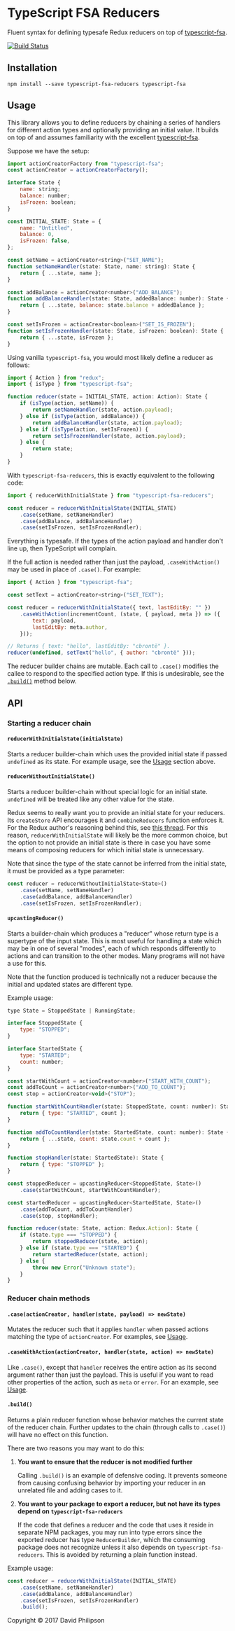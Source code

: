 # TypeScript FSA Reducers

Fluent syntax for defining typesafe Redux reducers on top of [typescript-fsa](https://github.com/aikoven/typescript-fsa).

[![Build Status](https://travis-ci.org/dphilipson/typescript-fsa-reducers.svg?branch=master)](https://travis-ci.org/dphilipson/typescript-fsa-reducers)

## Installation

```
npm install --save typescript-fsa-reducers typescript-fsa
```

## Usage

This library allows you to define reducers by chaining a series of handlers for different action
types and optionally providing an initial value. It builds on top of and assumes familiarity with
the excellent [typescript-fsa](https://github.com/aikoven/typescript-fsa).

Suppose we have the setup:
``` javascript
import actionCreatorFactory from "typescript-fsa";
const actionCreator = actionCreatorFactory();

interface State {
    name: string;
    balance: number;
    isFrozen: boolean;
}

const INITIAL_STATE: State = {
    name: "Untitled",
    balance: 0,
    isFrozen: false,
};

const setName = actionCreator<string>("SET_NAME");
function setNameHandler(state: State, name: string): State {
    return { ...state, name };
}

const addBalance = actionCreator<number>("ADD_BALANCE");
function addBalanceHandler(state: State, addedBalance: number): State {
    return { ...state, balance: state.balance + addedBalance };
}

const setIsFrozen = actionCreator<boolean>("SET_IS_FROZEN");
function setIsFrozenHandler(state: State, isFrozen: boolean): State {
    return { ...state, isFrozen };
}
```
Using vanilla `typescript-fsa`, you would most likely define a reducer as follows:
``` javascript
import { Action } from "redux";
import { isType } from "typescript-fsa";

function reducer(state = INITIAL_STATE, action: Action): State {
    if (isType(action, setName)) {
        return setNameHandler(state, action.payload);
    } else if (isType(action, addBalance)) {
        return addBalanceHandler(state, action.payload);
    } else if (isType(action, setIsFrozen)) {
        return setIsFrozenHandler(state, action.payload);
    } else {
        return state;
    }
}
```
With `typescript-fsa-reducers`, this is exactly equivalent to the following code:
``` javascript
import { reducerWithInitialState } from "typescript-fsa-reducers";

const reducer = reducerWithInitialState(INITIAL_STATE)
    .case(setName, setNameHandler)
    .case(addBalance, addBalanceHandler)
    .case(setIsFrozen, setIsFrozenHandler);
```
Everything is typesafe. If the types of the action payload and handler don't line up, then
TypeScript will complain.

If the full action is needed rather than just the payload, `.caseWithAction()` may be used in
place of `.case()`. For example:
``` javascript
import { Action } from "typescript-fsa";

const setText = actionCreator<string>("SET_TEXT");

const reducer = reducerWithInitialState({ text, lastEditBy: "" })
    .caseWithAction(incrementCount, (state, { payload, meta }) => ({
        text: payload,
        lastEditBy: meta.author,
    }));

// Returns { text: "hello", lastEditBy: "cbrontë" }.
reducer(undefined, setText("hello", { author: "cbrontë" }));
```
The reducer builder chains are mutable. Each call to `.case()` modifies the callee to respond to the
specified action type. If this is undesirable, see the [`.build()`](#build) method below.

## API

### Starting a reducer chain

#### `reducerWithInitialState(initialState)`

Starts a reducer builder-chain which uses the provided initial state if passed `undefined` as its
state. For example usage, see the [Usage](#usage) section above.

#### `reducerWithoutInitialState()`

Starts a reducer builder-chain without special logic for an initial state. `undefined` will be
treated like any other value for the state.

Redux seems to really want you to provide an initial state for your reducers. Its `createStore` API
encourages it and `combineReducers` function enforces it. For the Redux author's reasoning behind
this, see [this thread](https://github.com/reactjs/redux/issues/514). For this reason,
`reducerWithInitialState` will likely be the more common choice, but the option to not provide an
initial state is there in case you have some means of composing reducers for which initial state is
unnecessary.

Note that since the type of the state cannot be inferred from the initial state, it must be provided
as a type parameter:
``` javascript
const reducer = reducerWithoutInitialState<State>()
    .case(setName, setNameHandler)
    .case(addBalance, addBalanceHandler)
    .case(setIsFrozen, setIsFrozenHandler);
```

#### `upcastingReducer()`

Starts a builder-chain which produces a "reducer" whose return type is a supertype of the input
state. This is most useful for handling a state which may be in one of several "modes", each of
which responds differently to actions and can transition to the other modes. Many programs will
not have a use for this.

Note that the function produced is technically not a reducer because the initial and updated
states are different type.

Example usage:
``` javascript
type State = StoppedState | RunningState;

interface StoppedState {
    type: "STOPPED";
}

interface StartedState {
    type: "STARTED";
    count: number;
}

const startWithCount = actionCreator<number>("START_WITH_COUNT");
const addToCount = actionCreator<number>("ADD_TO_COUNT");
const stop = actionCreator<void>("STOP");

function startWithCountHandler(state: StoppedState, count: number): State {
    return { type: "STARTED", count };
}

function addToCountHandler(state: StartedState, count: number): State {
    return { ...state, count: state.count + count };
}

function stopHandler(state: StartedState): State {
    return { type: "STOPPED" };
}

const stoppedReducer = upcastingReducer<StoppedState, State>()
    .case(startWithCount, startWithCountHandler);

const startedReducer = upcastingReducer<StartedState, State>()
    .case(addToCount, addToCountHandler)
    .case(stop, stopHandler);

function reducer(state: State, action: Redux.Action): State {
    if (state.type === "STOPPED") {
        return stoppedReducer(state, action);
    } else if (state.type === "STARTED") {
        return startedReducer(state, action);
    } else {
        throw new Error("Unknown state");
    }
}
```

### Reducer chain methods

#### `.case(actionCreator, handler(state, payload) => newState)`

Mutates the reducer such that it applies `handler` when passed actions matching the type of
`actionCreator`. For examples, see [Usage](#usage).

#### `.caseWithAction(actionCreator, handler(state, action) => newState)`

Like `.case()`, except that `handler` receives the entire action as its second argument rather
than just the payload. This is useful if you want to read other properties of the action, such as
`meta` or `error`. For an example, see [Usage](#usage).

#### `.build()`

Returns a plain reducer function whose behavior matches the current state of the reducer chain.
Further updates to the chain (through calls to `.case()`) will have no effect on this function.

There are two reasons you may want to do this:

1.  **You want to ensure that the reducer is not modified further**

    Calling `.build()` is an example of defensive coding. It prevents someone from causing confusing
    behavior by importing your reducer in an unrelated file and adding cases to it.

2.  **You want to your package to export a reducer, but not have its types depend on
    `typescript-fsa-reducers`**

    If the code that defines a reducer and the code that uses it reside in separate NPM packages, you
    may run into type errors since the exported reducer has type `ReducerBuilder`, which the
    consuming package does not recognize unless it also depends on `typescript-fsa-reducers`. This is
    avoided by returning a plain function instead.

Example usage:

``` javascript
const reducer = reducerWithInitialState(INITIAL_STATE)
    .case(setName, setNameHandler)
    .case(addBalance, addBalanceHandler)
    .case(setIsFrozen, setIsFrozenHandler)
    .build();
```

Copyright © 2017 David Philipson
